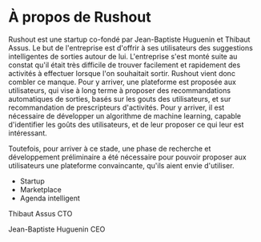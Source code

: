 # À propos de Rushout

Rushout est une startup co-fondé par Jean-Baptiste Huguenin et Thibaut Assus. Le but de l'entreprise est d'offrir à ses utilisateurs des suggestions intelligentes de sorties autour de lui. L'entreprise s'est monté suite au constat qu'il était très difficile de trouver facilement et rapidement des activités à effectuer lorsque l'on souhaitait sortir. Rushout vient donc combler ce manque. Pour y arriver, une plateforme est proposée aux utilisateurs, qui vise à long terme à proposer des recommandations automatiques de sorties, basés sur les gouts des utilisateurs, et sur recommandation de prescripteurs d'activités. Pour y arriver, il est nécessaire de développer un algorithme de machine learning, capable d'identifier les goûts des utilisateurs, et de leur proposer ce qui leur est intéressant.

Toutefois, pour arriver à ce stade, une phase de recherche et développement préliminaire a été nécessaire pour pouvoir proposer aux utilisateurs une plateforme convaincante, qu'ils aient envie d'utiliser. 

* Startup
* Marketplace
* Agenda intelligent

Thibaut Assus CTO

Jean-Baptiste Huguenin CEO

